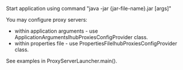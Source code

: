 Start application using command "java -jar {jar-file-name}.jar [args]"

You may configure proxy servers: 
- within application arguments - use ApplicationArgumentsIhubProxiesConfigProvider class.
- within properties file - use PropertiesFileIhubProxiesConfigProvider class.

See examples in ProxyServerLauncher.main().

